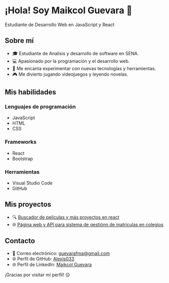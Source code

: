 # ¡Hola! Soy Maikcol Guevara 👋

Estudiante de Desarrollo Web en JavaScript y React

## Sobre mí

- 🎓 Estudiante de Analisis y desarrollo de software en SENA.
- 💻 Apasionado por la programación y el desarrollo web.
- 🤖 Me encanta experimentar con nuevas tecnologías y herramientas.
- 🎮 Me divierto jugando videojuegos y leyendo novelas.

## Mis habilidades

### Lenguajes de programación

- JavaScript
- HTML
- CSS

### Frameworks

- React
- Bootstrap

### Herramientas

- Visual Studio Code
- GitHub

## Mis proyectos

- 🔍 [Buscador de películas y más proyectos en react](https://github.com/maikcol-guevara/movie-search-app)
- 🌐 [Página web y API para sistema de gestiónn de matriculas en colegios](https://github.com/Alexis033/miweb)

## Contacto

- 📧 Correo electrónico: guevarafma@gmail.com
- 🌐 Perfil de GitHub: [Alexis033](github.com/Alexis033)
- 🌐 Perfil de LinkedIn: [Maikcol Guevara](linkedin.com/in/maikcol-guevara)

¡Gracias por visitar mi perfil! 😉
